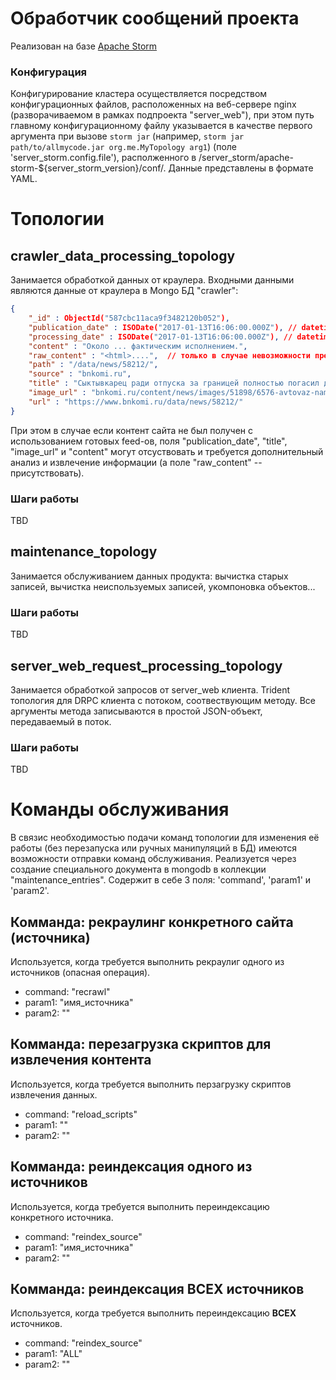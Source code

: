 # Обработчик сообщений проекта

Реализован на базе [Apache Storm](http://storm.apache.org/)

### Конфигурация
Конфигурирование кластера осуществляется посредством конфигурационных файлов, расположенных на веб-сервере nginx (разворачиваемом в рамках подпроекта "server_web"), при этом путь главному конфигурационному файлу указывается в качестве первого аргумента при вызове
`storm jar` (например, `storm jar path/to/allmycode.jar org.me.MyTopology arg1`)
(поле 'server_storm.config.file'), располженного в /server_storm/apache-storm-${server_storm_version}/conf/. Данные представлены в формате YAML.

# Топологии
## crawler_data_processing_topology
Занимается обработкой данных от краулера. Входными данными являются данные от краулера в Mongo БД "crawler":
```json
{
    "_id" : ObjectId("587cbc11aca9f3482120b052"),
    "publication_date" : ISODate("2017-01-13T16:06:00.000Z"), // datetime in UTC
	"processing_date" : ISODate("2017-01-13T16:06:00.000Z"), // datetime in UTC
	"content" : "Около ... фактическим исполнением.",
    "raw_content" : "<html>....",  // только в случае невозможности предварительного извлечения данных....
    "path" : "/data/news/58212/",
    "source" : "bnkomi.ru",
    "title" : "Сыктывкарец ради отпуска за границей полностью погасил долг по кредиту",
    "image_url" : "bnkomi.ru/content/news/images/51898/6576-avtovaz-nameren-uvelichit-eksport-lada_mainPhoto.jpg",
    "url" : "https://www.bnkomi.ru/data/news/58212/"
}
```
При этом в случае если контент сайта не был получен с использованием готовых feed-ов, поля "publication_date", "title", "image_url" и "content" могут отсуствовать и требуется дополнительный анализ и извлечение информации (а поле "raw_content" -- присутствовать).

### Шаги работы
TBD

## maintenance_topology
Занимается обслуживанием данных продукта: вычистка старых записей, вычистка неиспользуемых записей, укомпоновка объектов...

### Шаги работы
TBD

## server_web_request_processing_topology
Занимается обработкой запросов от server_web клиента. Trident топология для DRPC клиента с потоком, соотвествующим методу. Все аргументы метода записываются в простой JSON-объект, передаваемый в поток.

### Шаги работы
TBD

# Команды обслуживания
В связис необходимостью подачи команд топологии для изменения её работы (без перезапуска или ручных манипуляций в БД) имеются возможности отправки команд обслуживания. Реализуется через создание специального  документа в mongodb в коллекции "maintenance_entries". Содержит в себе 3 поля: 'command', 'param1' и 'param2'.

## Комманда: рекраулинг конкретного сайта (источника)
Используется, когда требуется выполнить рекраулиг одного из источников (опасная операция).
- command: "recrawl"
- param1: "имя_источника"
- param2: ""

## Комманда: перезагрузка скриптов для извлечения контента
Используется, когда требуется выполнить перзагрузку скриптов извлечения данных.
- command: "reload_scripts"
- param1: ""
- param2: ""

## Комманда: реиндексация одного из источников
Используется, когда требуется выполнить переиндексацию конкретного источника.
- command: "reindex_source"
- param1: "имя_источника"
- param2: ""

## Комманда: реиндексация ВСЕХ источников
Используется, когда требуется выполнить переиндексацию **ВСЕХ** источников.
- command: "reindex_source"
- param1: "ALL"
- param2: ""
